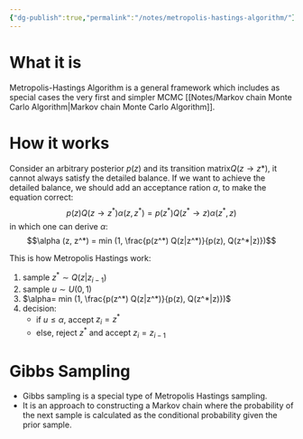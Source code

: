 ```yaml
---
{"dg-publish":true,"permalink":"/notes/metropolis-hastings-algorithm/"}
---
```


# What it is
Metropolis-Hastings Algorithm is a general framework which includes as special cases the very first and simpler MCMC [[Notes/Markov chain Monte Carlo Algorithm\|Markov chain Monte Carlo Algorithm]].

# How it works
Consider an arbitrary posterior $p(z)$ and its transition matrix$Q(z \rightarrow z*)$, it cannot always satisfy the detailed balance. If we want to achieve the detailed balance, we should add an acceptance ration $\alpha$, to make the equation correct:
$$p(z) Q(z \rightarrow z^*) \alpha (z, z^*) = p(z^*) Q(z^* \rightarrow z) \alpha (z^*, z)$$
in which one can derive $\alpha$:
$$\alpha (z, z^*) = min (1, \frac{p(z^*) Q(z|z^*)}{p(z), Q(z^*|z)})$$

This is how Metropolis Hastings work:
1. sample $z^* \sim Q(z|z_{i-1})$
2. sample $u \sim U(0, 1)$
3. $\alpha= min (1, \frac{p(z^*) Q(z|z^*)}{p(z), Q(z^*|z)})$
4. decision:
	- if $u \leq \alpha$, accept $z_i = z^*$
	- else, reject $z^*$ and accept $z_i = z_{i-1}$

# Gibbs Sampling
- Gibbs sampling is a special type of Metropolis Hastings sampling. 
- It is an approach to constructing a Markov chain where the probability of the next sample is calculated as the conditional probability given the prior sample.

